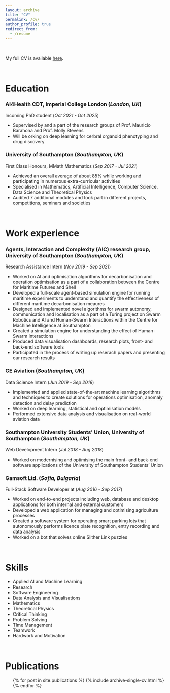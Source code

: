 ```yaml
---
layout: archive
title: "CV"
permalink: /cv/
author_profile: true
redirect_from:
  - /resume
---
```


</br>

<p>My full CV is available <a href="https://dimgeorgievv.github.io/files/CV.pdf">here</a>.</p>

<br/>

# Education
### AI4Health CDT, Imperial College London (*London, UK*)
Incoming PhD student (*Oct 2021 - Oct 2025*)
* Supervised by and a part of the research groups of Prof. Mauricio Barahona and Prof. Molly Stevens
* Will be orking on deep learning for cerbral organoid phenotyping and drug discovery

### University of Southampton (*Southampton, UK*)
First Class Honours, MMath Mathematics (*Sep 2017 - Jul 2021*)
* Achieved an overall average of about 85% while working and participating in numerous extra-curricular activities
* Specialised in Mathematics, Artificial Intelligence, Computer Science, Data Science and Theoretical Physics
* Audited 7 additional modules and took part in different projects, competitions, seminars and societies

<br/>

# Work experience
### Agents, Interaction and Complexity (AIC) research group, University of Southampton (*Southampton, UK*)
Research Assistance Intern (*Nov 2019 - Sep 2021*)
* Worked on AI and optimisation algorithms for decarbonisation and operation optimisation as a part of a collaboration between the Centre for Maritime Futures and Shell
* Developed a full-scale agent-based simulation engine for running maritime experiments to understand and quantify the effectiveness of different maritime decarbonisation meaures
* Designed and implemented novel algorithms for swarm autonomy, communication and localisation as a part of a Turing project on Swarm Robotics and AI and Human-Swarm Interactions within the Centre for Machine Intelligence at Southampton
* Created a simulation engine for understanding the effect of Human-Swarm Interactions
* Produced data visualisation dashboards, research plots, front- and back-end software tools
* Participated in the process of writing up reserach papers and presenting our research results

### GE Aviation (*Southampton, UK*)
Data Science Intern (*Jun 2019 - Sep 2019*)
* Implemented and applied state-of-the-art machine learning algorithms and techniques to create solutions for operations optimisation, anomaly detection and delay prediction
* Worked on deep learning, statistical and optimisation models
* Performed extensive data analysis and visualisation on real-world aviation data

### Southampton University Students' Union, University of Southampton (*Southampton, UK*)
Web Development Intern (*Jul 2018 - Aug 2018*)
* Worked on modernising and optimising the main front- and back-end software applications of the University of Southampton Students’ Union

### Gamsoft Ltd. (*Sofia, Bulgaria*)
Full-Stack Software Developer at (*Aug 2016 - Sep 2017*)
* Worked on end-to-end projects including web, database and desktop applications for both internal and external customers
* Developed a web application for managing and optimising agriculture processes
* Created a software system for operating smart parking lots that autonomously performs licence plate recognition, entry recording and data analysis
* Worked on a bot that solves online Slither Link puzzles

<br/>

# Skills
* Applied AI and Machine Learning
* Research
* Software Engineering
* Data Analysis and Visualisations
* Mathematics
* Theoretical Physics
* Critical Thinking
* Problem Solving
* TIme Management
* Teamwork
* Hardwork and Motivation

<br/>

# Publications
<ul>{% for post in site.publications %}
  {% include archive-single-cv.html %}
{% endfor %}</ul>
